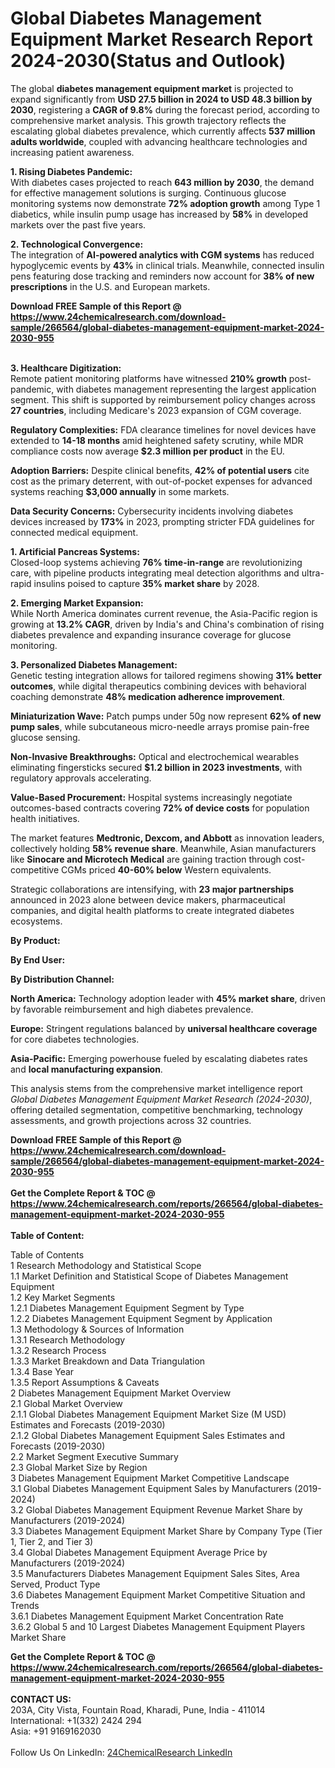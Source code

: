 <h1>Global Diabetes Management Equipment Market Research Report 2024-2030(Status and Outlook)</h1><p>The global <strong>diabetes management equipment market</strong> is projected to expand significantly from <strong>USD 27.5 billion in 2024 to USD 48.3 billion by 2030</strong>, registering a <strong>CAGR of 9.8%</strong> during the forecast period, according to comprehensive market analysis. This growth trajectory reflects the escalating global diabetes prevalence, which currently affects <strong>537 million adults worldwide</strong>, coupled with advancing healthcare technologies and increasing patient awareness.</p><p><strong>1. Rising Diabetes Pandemic:</strong><br>
With diabetes cases projected to reach <strong>643 million by 2030</strong>, the demand for effective management solutions is surging. Continuous glucose monitoring systems now demonstrate <strong>72% adoption growth</strong> among Type 1 diabetics, while insulin pump usage has increased by <strong>58%</strong> in developed markets over the past five years.</p><p><strong>2. Technological Convergence:</strong><br>
The integration of <strong>AI-powered analytics with CGM systems</strong> has reduced hypoglycemic events by <strong>43%</strong> in clinical trials. Meanwhile, connected insulin pens featuring dose tracking and reminders now account for <strong>38% of new prescriptions</strong> in the U.S. and European markets.</p><div><b>Download FREE Sample of this Report @ 
            <a href="https://www.24chemicalresearch.com/download-sample/266564/global-diabetes-management-equipment-market-2024-2030-955">
            https://www.24chemicalresearch.com/download-sample/266564/global-diabetes-management-equipment-market-2024-2030-955</a></b></div><br><p><strong>3. Healthcare Digitization:</strong><br>
Remote patient monitoring platforms have witnessed <strong>210% growth</strong> post-pandemic, with diabetes management representing the largest application segment. This shift is supported by reimbursement policy changes across <strong>27 countries</strong>, including Medicare's 2023 expansion of CGM coverage.</p><p><strong>Regulatory Complexities:</strong> FDA clearance timelines for novel devices have extended to <strong>14-18 months</strong> amid heightened safety scrutiny, while MDR compliance costs now average <strong>$2.3 million per product</strong> in the EU.</p><p><strong>Adoption Barriers:</strong> Despite clinical benefits, <strong>42% of potential users</strong> cite cost as the primary deterrent, with out-of-pocket expenses for advanced systems reaching <strong>$3,000 annually</strong> in some markets.</p><p><strong>Data Security Concerns:</strong> Cybersecurity incidents involving diabetes devices increased by <strong>173%</strong> in 2023, prompting stricter FDA guidelines for connected medical equipment.</p><p><strong>1. Artificial Pancreas Systems:</strong><br>
Closed-loop systems achieving <strong>76% time-in-range</strong> are revolutionizing care, with pipeline products integrating meal detection algorithms and ultra-rapid insulins poised to capture <strong>35% market share</strong> by 2028.</p><p><strong>2. Emerging Market Expansion:</strong><br>
While North America dominates current revenue, the Asia-Pacific region is growing at <strong>13.2% CAGR</strong>, driven by India's and China's combination of rising diabetes prevalence and expanding insurance coverage for glucose monitoring.</p><p><strong>3. Personalized Diabetes Management:</strong><br>
Genetic testing integration allows for tailored regimens showing <strong>31% better outcomes</strong>, while digital therapeutics combining devices with behavioral coaching demonstrate <strong>48% medication adherence improvement</strong>.</p><p><strong>Miniaturization Wave:</strong> Patch pumps under 50g now represent <strong>62% of new pump sales</strong>, while subcutaneous micro-needle arrays promise pain-free glucose sensing.</p><p><strong>Non-Invasive Breakthroughs:</strong> Optical and electrochemical wearables eliminating fingersticks secured <strong>$1.2 billion in 2023 investments</strong>, with regulatory approvals accelerating.</p><p><strong>Value-Based Procurement:</strong> Hospital systems increasingly negotiate outcomes-based contracts covering <strong>72% of device costs</strong> for population health initiatives.</p><p>The market features <strong>Medtronic, Dexcom, and Abbott</strong> as innovation leaders, collectively holding <strong>58% revenue share</strong>. Meanwhile, Asian manufacturers like <strong>Sinocare and Microtech Medical</strong> are gaining traction through cost-competitive CGMs priced <strong>40-60% below</strong> Western equivalents.</p><p>Strategic collaborations are intensifying, with <strong>23 major partnerships</strong> announced in 2023 alone between device makers, pharmaceutical companies, and digital health platforms to create integrated diabetes ecosystems.</p><p><strong>By Product:</strong></p><p><strong>By End User:</strong></p><p><strong>By Distribution Channel:</strong></p><p><strong>North America:</strong> Technology adoption leader with <strong>45% market share</strong>, driven by favorable reimbursement and high diabetes prevalence.</p><p><strong>Europe:</strong> Stringent regulations balanced by <strong>universal healthcare coverage</strong> for core diabetes technologies.</p><p><strong>Asia-Pacific:</strong> Emerging powerhouse fueled by escalating diabetes rates and <strong>local manufacturing expansion</strong>.</p><p>This analysis stems from the comprehensive market intelligence report <em>Global Diabetes Management Equipment Market Research (2024-2030)</em>, offering detailed segmentation, competitive benchmarking, technology assessments, and growth projections across 32 countries.</p><div><b>Download FREE Sample of this Report @ 
            <a href="https://www.24chemicalresearch.com/download-sample/266564/global-diabetes-management-equipment-market-2024-2030-955">
            https://www.24chemicalresearch.com/download-sample/266564/global-diabetes-management-equipment-market-2024-2030-955</a></b></div><br><div><b>Get the Complete Report & TOC @ 
            <a href="https://www.24chemicalresearch.com/reports/266564/global-diabetes-management-equipment-market-2024-2030-955">
            https://www.24chemicalresearch.com/reports/266564/global-diabetes-management-equipment-market-2024-2030-955</a></b></div><br>
            <b>Table of Content:</b><p>Table of Contents<br />
1 Research Methodology and Statistical Scope<br />
1.1 Market Definition and Statistical Scope of Diabetes Management Equipment<br />
1.2 Key Market Segments<br />
1.2.1 Diabetes Management Equipment Segment by Type<br />
1.2.2 Diabetes Management Equipment Segment by Application<br />
1.3 Methodology & Sources of Information<br />
1.3.1 Research Methodology<br />
1.3.2 Research Process<br />
1.3.3 Market Breakdown and Data Triangulation<br />
1.3.4 Base Year<br />
1.3.5 Report Assumptions & Caveats<br />
2 Diabetes Management Equipment Market Overview<br />
2.1 Global Market Overview<br />
2.1.1 Global Diabetes Management Equipment Market Size (M USD) Estimates and Forecasts (2019-2030)<br />
2.1.2 Global Diabetes Management Equipment Sales Estimates and Forecasts (2019-2030)<br />
2.2 Market Segment Executive Summary<br />
2.3 Global Market Size by Region<br />
3 Diabetes Management Equipment Market Competitive Landscape<br />
3.1 Global Diabetes Management Equipment Sales by Manufacturers (2019-2024)<br />
3.2 Global Diabetes Management Equipment Revenue Market Share by Manufacturers (2019-2024)<br />
3.3 Diabetes Management Equipment Market Share by Company Type (Tier 1, Tier 2, and Tier 3)<br />
3.4 Global Diabetes Management Equipment Average Price by Manufacturers (2019-2024)<br />
3.5 Manufacturers Diabetes Management Equipment Sales Sites, Area Served, Product Type<br />
3.6 Diabetes Management Equipment Market Competitive Situation and Trends<br />
3.6.1 Diabetes Management Equipment Market Concentration Rate<br />
3.6.2 Global 5 and 10 Largest Diabetes Management Equipment Players Market Share </p><div><b>Get the Complete Report & TOC @ 
            <a href="https://www.24chemicalresearch.com/reports/266564/global-diabetes-management-equipment-market-2024-2030-955">
            https://www.24chemicalresearch.com/reports/266564/global-diabetes-management-equipment-market-2024-2030-955</a></b></div><br><b>CONTACT US:</b><br>
            203A, City Vista, Fountain Road, Kharadi, Pune, India - 411014<br>
            International: +1(332) 2424 294<br>
            Asia: +91 9169162030 <br><br>
            Follow Us On LinkedIn: <a href="https://www.linkedin.com/company/24chemicalresearch/">24ChemicalResearch LinkedIn</a>